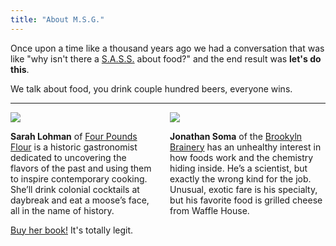 ```yaml
---
title: "About M.S.G."
---
```


Once upon a time like a thousand years ago we had a conversation that was like "why isn't there a [S.A.S.S.](http://getsaucedatsass.tumblr.com/) about food?" and the end result was **let's do this**.

We talk about food, you drink couple hundred beers, everyone wins.

<hr>

<div class="columns text-center">
<div class="column">
<div class="has-text-centered">
<img src="/images/lohman.jpg" class="headshot">
</div>
<p><strong>Sarah Lohman</strong> of <a href="http://www.fourpoundsflour.com/">Four Pounds Flour</a> is a historic gastronomist dedicated to uncovering the flavors of the past and using them to inspire contemporary cooking. She’ll drink colonial cocktails at daybreak and eat a moose’s face, all in the name of history.</p>
<p><a href="https://amzn.to/2rGhQfl">Buy her book!</a> It's totally legit.</p>
</div>
<div class="column">
<div class="has-text-centered">
<img src="/images/soma.jpg" class="headshot">
</div>
<p><strong>Jonathan Soma</strong> of the <a href="http://www.brooklynbrainery.com">Brookyln Brainery</a> has an unhealthy interest in how foods work and the chemistry hiding inside. He’s a scientist, but exactly the wrong kind for the job. Unusual, exotic fare is his specialty, but his favorite food is grilled cheese from Waffle House.</p>
</div>
</div>





